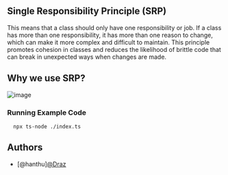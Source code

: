 ## Single Responsibility Principle (SRP)

This means that a class should only have one responsibility or job. If a class has more than one responsibility, it has more than one reason to change, which can make it more complex and difficult to maintain. This principle promotes cohesion in classes and reduces the likelihood of brittle code that can break in unexpected ways when changes are made.


## Why we use SRP?

![image](https://github.com/user-attachments/assets/4528f43a-f873-4fa6-a5bd-bc93d840c67a)


### Running Example Code

```
  npx ts-node ./index.ts
```



## Authors

- [@hanthu][@Draz](https://github.com/HanMyatThu)

